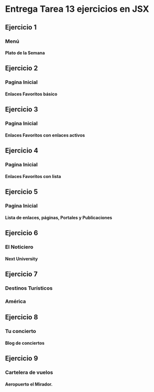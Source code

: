 # Entrega Tarea 13 ejercicios en JSX

## Ejercicio 1 
### Menú 
#### Plato de la Semana

## Ejercicio 2
### Pagina Inicial 
#### Enlaces Favoritos básico

## Ejercicio 3
### Pagina Inicial 
#### Enlaces Favoritos con enlaces activos

## Ejercicio 4
### Pagina Inicial 
#### Enlaces Favoritos con lista 

## Ejercicio 5
### Pagina Inicial 
#### Lista de enlaces, páginas, Portales y Publicaciones

## Ejercicio 6
### El Noticiero
#### Next University

## Ejercicio 7
### Destinos Turísticos
### América

## Ejercicio 8
### Tu concierto
#### Blog de conciertos

## Ejercicio 9
### Cartelera de vuelos 
#### Aeropuerto el Mirador.








